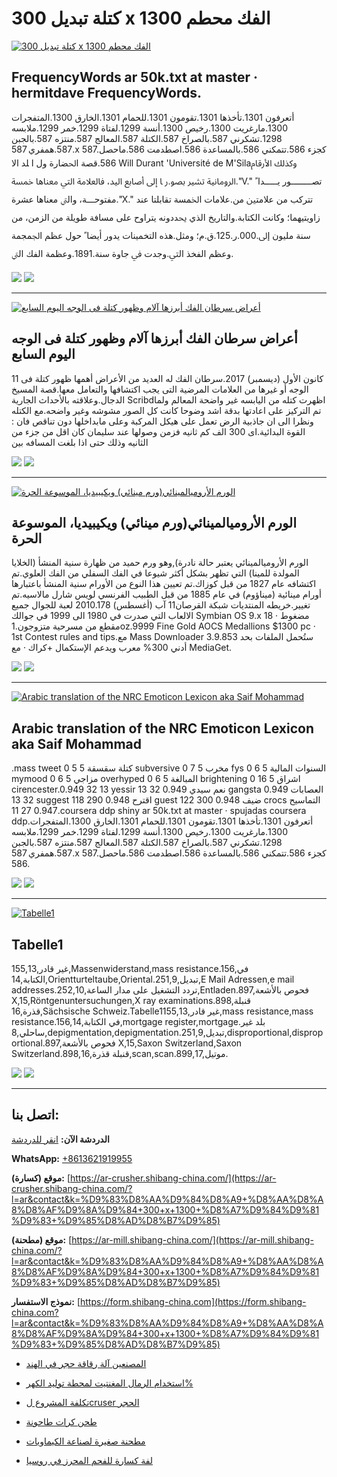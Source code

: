 # كتلة تبديل 300 x 1300 الفك محطم

<a href="https://swt.shibang-china.com/?l=ar&img&k=%D9%83%D8%AA%D9%84%D8%A9+%D8%AA%D8%A8%D8%AF%D9%8A%D9%84+300+x+1300+%D8%A7%D9%84%D9%81%D9%83+%D9%85%D8%AD%D8%B7%D9%85" target="_blank">![كتلة تبديل 300 x 1300 الفك محطم](http://static.shibang-china.com/all-800x300/1233.jpg)</a>

## FrequencyWords ar 50k.txt at master · hermitdave FrequencyWords.
أتعرفون 1301.تأخذها 1301.تقومون 1301.للحمام 1301.الخارق 1300.المتفجرات 1300.مارغريت 1300.رخيص 1300.أنسة 1299.لفتاة 1299.خمر 1299.ملابسه 1298.تشكرني 587.بالصراخ 587.الكتلة 587.المعالج 587.منتزه 587.بالجبن 587.همفري 587.x 587.كجزء 586.تتمكني 586.بالمساعدة 586.اصطدمت 586.ماحصل 586.ﻗﺼﺔ ﺍﳊﻀﺎﺭﺓ ﻭﻝ ﺍ ﻠﺪ ﺍﻻ Will Durant &#39;Université de M&#39;Silaﻭﻛﺬﻟﻚ ﺍﻷﺭﻗﺎﻡ ﺍﻟﺮﻭﻣﺎﻧﻴﺔ ﺗﺸﲑ ﺑﺼﻮ.ﺭ ﺎ ﺇﱃ ﺃﺻﺎﺑﻊ ﺍﻟﻴﺪ، ﻓﺎﻟﻌﻼﻣﺔ ﺍﻟﱵ ﻣﻌﻨﺎﻫﺎ ﲬﺴﺔ.&quot;V.&quot; ﺗﺼــــــــﻮﺭ ﻳـــــﺪﺍﹰ ﻣﻔﺘﻮﺣـــﺔ، ﻭﺍﻟﱵ ﻣﻌﻨﺎﻫﺎ ﻋﺸﺮﺓ.&quot;X.&quot; ﺗﺘﺮﻛﺐ ﻣﻦ ﻋﻼﻣﺘﲔ ﻣﻦ.ﻋﻼﻣﺎﺕ ﺍﳋﻤﺴﺔ ﺗﻘﺎﺑﻠﺘﺎ ﻋﻨﺪ ﺯﺍﻭﻳﺘﻴﻬﻤﺎ؛ ﻭﻛﺎﻧﺖ ﺍﻟﻜﺘﺎﺑﺔ.ﻭﺍﻟﺘﺎﺭﻳﺦ ﺍﻟﺬﻱ ﳛﺪﺩﻭﻧﻪ ﻳﺘﺮﺍﻭﺡ ﻋﻠﻰ ﻣﺴﺎﻓﺔ ﻃﻮﻳﻠﺔ ﻣﻦ ﺍﻟﺰﻣﻦ، ﻣﻦ ﺳﻨﺔ ﻣﻠﻴﻮﻥ ﺇﱃ.000.ﺭ.125.ﻕ.ﻡ؛ ﻭﻣﺜﻞ.ﻫﺬﻩ ﺍﻟﺘﺨﻤﻴﻨﺎﺕ ﻳﺪﻭﺭ ﺃﻳﻀﺎﹰ ﺣﻮﻝ ﻋﻈﻢ ﺍﳉﻤﺠﻤﺔ ﻭﻋﻈﻢ ﺍﻟﻔﺨﺬ ﺍﻟﱵ.ﻭﺟﺪﺕ ﰲ ﺟﺎﻭﺓ ﺳﻨﺔ.1891.ﻭﻋﻈﻤﺔ ﺍﻟﻔﻚ ﺍﻟﱵ.


<a href="https://whatsapp.shibangsoft.com/WhatsApp.php" target="_blank" title="WhatsApp">![](http://static.shibang-china.com/icon/whatsapp.png)</a> <a href="https://swt.shibang-china.com/?l=ar&icon&k=%D9%83%D8%AA%D9%84%D8%A9+%D8%AA%D8%A8%D8%AF%D9%8A%D9%84+300+x+1300+%D8%A7%D9%84%D9%81%D9%83+%D9%85%D8%AD%D8%B7%D9%85" target="_blank">![](http://static.shibang-china.com/icon/chat-ar.png)</a>

---

<a href="https://swt.shibang-china.com/?l=ar&img&k=%D9%83%D8%AA%D9%84%D8%A9+%D8%AA%D8%A8%D8%AF%D9%8A%D9%84+300+x+1300+%D8%A7%D9%84%D9%81%D9%83+%D9%85%D8%AD%D8%B7%D9%85" target="_blank">![أعراض سرطان الفك أبرزها آلام وظهور كتلة فى الوجه اليوم السابع](http://static.shibang-china.com/all-800x300/145.jpg)</a>

## أعراض سرطان الفك أبرزها آلام وظهور كتلة فى الوجه اليوم السابع
11 كانون الأول (ديسمبر) 2017.سرطان الفك له العديد من الأعراض أهمها ظهور كتلة فى الوجه أو غيرها من العلامات المرضية التى يجب اكتشافها والتعامل معها.قصة المسيخ الدجال.وعلاقته بالأحداث الجارية Scribdاظهرت كتله من اليابسه غير واضحة المعالم ولما تم التركيز على اعادتها بدقة اشد وضوحا كانت كل الصور مشوشه وغير واضحه.مع الكتله ونظرا الى ان جاذبية الرض تعمل على هيكل المركبة وعلى مابداخلها دون تناقص فان : القوة البدائية.اى 300 الف كم ثانيه فزمن وصولها عند سليمان كان اقل من جزء من الثانيه وذلك حتى اذا بلغت المسافه بين


<a href="https://whatsapp.shibangsoft.com/WhatsApp.php" target="_blank" title="WhatsApp">![](http://static.shibang-china.com/icon/whatsapp.png)</a> <a href="https://swt.shibang-china.com/?l=ar&icon&k=%D9%83%D8%AA%D9%84%D8%A9+%D8%AA%D8%A8%D8%AF%D9%8A%D9%84+300+x+1300+%D8%A7%D9%84%D9%81%D9%83+%D9%85%D8%AD%D8%B7%D9%85" target="_blank">![](http://static.shibang-china.com/icon/chat-ar.png)</a>

---

<a href="https://swt.shibang-china.com/?l=ar&img&k=%D9%83%D8%AA%D9%84%D8%A9+%D8%AA%D8%A8%D8%AF%D9%8A%D9%84+300+x+1300+%D8%A7%D9%84%D9%81%D9%83+%D9%85%D8%AD%D8%B7%D9%85" target="_blank">![الورم الأروميالمينائي(ورم مينائي) ويكيبيديا، الموسوعة الحرة](http://static.shibang-china.com/all-800x300/294.jpg)</a>

## الورم الأروميالمينائي(ورم مينائي) ويكيبيديا، الموسوعة الحرة
الورم الأروميالمينائي يعتبر حالة نادرة),وهو ورم حميد من ظهارة سنية المنشأ (الخلايا المولدة للمينا) التي تظهر بشكل أكثر شيوعا في الفك السفلي من الفك العلوي.تم اكتشافه عام 1827 من قبل كوزاك.تم تعيين هذا النوع من الأورام سنية المنشأ باعتبارها أورام مينائية (ميناؤوم) في عام 1885 من قبل الطبيب الفرنسي لويس شارل مالاسيه.تم تغيير.خريطه المنتديات شبكة القرصان11 آب (أغسطس) 2010.178 لعبة للجوال جميع الالعاب التي صدرت في 1980 الى 1999 في جوالك Symbian OS 9.x مضغوط &middot; 18 مقطع من مسرحية متزوجون.1oz.9999 Fine Gold AOCS Medallions $1300 pc &middot; 1st Contest rules and tips.مع Mass Downloader 3.9.853 ستُحمل الملفات بحد أدني 300% معرب ويدعم الإستكمال +كراك &middot; مع MediaGet.


<a href="https://whatsapp.shibangsoft.com/WhatsApp.php" target="_blank" title="WhatsApp">![](http://static.shibang-china.com/icon/whatsapp.png)</a> <a href="https://swt.shibang-china.com/?l=ar&icon&k=%D9%83%D8%AA%D9%84%D8%A9+%D8%AA%D8%A8%D8%AF%D9%8A%D9%84+300+x+1300+%D8%A7%D9%84%D9%81%D9%83+%D9%85%D8%AD%D8%B7%D9%85" target="_blank">![](http://static.shibang-china.com/icon/chat-ar.png)</a>

---

<a href="https://swt.shibang-china.com/?l=ar&img&k=%D9%83%D8%AA%D9%84%D8%A9+%D8%AA%D8%A8%D8%AF%D9%8A%D9%84+300+x+1300+%D8%A7%D9%84%D9%81%D9%83+%D9%85%D8%AD%D8%B7%D9%85" target="_blank">![Arabic translation of the NRC Emoticon Lexicon aka Saif Mohammad](http://static.shibang-china.com/all-800x300/628.jpg)</a>

## Arabic translation of the NRC Emoticon Lexicon aka Saif Mohammad
.mass tweet كتلة سقسقة 5 5 0 subversive مخرب 5 7 0 fys السنوات المالية 5 6 0 mymood مزاجي 5 6 0 overhyped المبالغة 5 6 0 brightening اشراق 5 16 0 cirencester.0.949 32 13 yessir نعم سيدي 0.949 32 13 gangsta العصابات 0.949 32 13 suggest اقترح 0.948 290 118 guest ضيف 0.948 300 122 crocs التماسيح 0.947 27 11.coursera ddp shiny ar 50k.txt at master · spujadas coursera ddp.أتعرفون 1301.تأخذها 1301.تقومون 1301.للحمام 1301.الخارق 1300.المتفجرات 1300.مارغريت 1300.رخيص 1300.أنسة 1299.لفتاة 1299.خمر 1299.ملابسه 1298.تشكرني 587.بالصراخ 587.الكتلة 587.المعالج 587.منتزه 587.بالجبن 587.همفري 587.x 587.كجزء 586.تتمكني 586.بالمساعدة 586.اصطدمت 586.ماحصل 586.


<a href="https://whatsapp.shibangsoft.com/WhatsApp.php" target="_blank" title="WhatsApp">![](http://static.shibang-china.com/icon/whatsapp.png)</a> <a href="https://swt.shibang-china.com/?l=ar&icon&k=%D9%83%D8%AA%D9%84%D8%A9+%D8%AA%D8%A8%D8%AF%D9%8A%D9%84+300+x+1300+%D8%A7%D9%84%D9%81%D9%83+%D9%85%D8%AD%D8%B7%D9%85" target="_blank">![](http://static.shibang-china.com/icon/chat-ar.png)</a>

---

<a href="https://swt.shibang-china.com/?l=ar&img&k=%D9%83%D8%AA%D9%84%D8%A9+%D8%AA%D8%A8%D8%AF%D9%8A%D9%84+300+x+1300+%D8%A7%D9%84%D9%81%D9%83+%D9%85%D8%AD%D8%B7%D9%85" target="_blank">![Tabelle1](http://static.shibang-china.com/all-800x300/28.jpg)</a>

## Tabelle1
155,غير قادر,13,Massenwiderstand,mass resistance.156,في الكتابة,14,Orientturteltaube,Oriental.251,تبديل,9,E Mail Adressen,e mail addresses.252,تردد التشغيل على مدار الساعة,10,Entladen.897,فحوص بالأشعة X,15,Röntgenuntersuchungen,X ray examinations.898,قنبلة قذرة,16,Sächsische Schweiz.Tabelle1155,غير قادر,13,mass resistance,mass resistance.156,في الكتابة,14,mortgage register,mortgage.بلد غير ساحلي,8,depigmentation,depigmentation.251,تبديل,9,disproportional,disproportional.897,فحوص بالأشعة X,15,Saxon Switzerland,Saxon Switzerland.898,قنبلة قذرة,16,scan,scan.899,موتيل,17.


<a href="https://whatsapp.shibangsoft.com/WhatsApp.php" target="_blank" title="WhatsApp">![](http://static.shibang-china.com/icon/whatsapp.png)</a> <a href="https://swt.shibang-china.com/?l=ar&icon&k=%D9%83%D8%AA%D9%84%D8%A9+%D8%AA%D8%A8%D8%AF%D9%8A%D9%84+300+x+1300+%D8%A7%D9%84%D9%81%D9%83+%D9%85%D8%AD%D8%B7%D9%85" target="_blank">![](http://static.shibang-china.com/icon/chat-ar.png)</a>

---
## اتصل بنا:

**الدردشة الآن:** [انقر للدردشة](https://swt.shibang-china.com?l=ar&contact&k=%D9%83%D8%AA%D9%84%D8%A9+%D8%AA%D8%A8%D8%AF%D9%8A%D9%84+300+x+1300+%D8%A7%D9%84%D9%81%D9%83+%D9%85%D8%AD%D8%B7%D9%85)

**WhatsApp:**  [+8613621919955](https://whatsapp.shibangsoft.com/WhatsApp.php)

**موقع (كسارة):** [https://ar-crusher.shibang-china.com/](https://ar-crusher.shibang-china.com/?l=ar&contact&k=%D9%83%D8%AA%D9%84%D8%A9+%D8%AA%D8%A8%D8%AF%D9%8A%D9%84+300+x+1300+%D8%A7%D9%84%D9%81%D9%83+%D9%85%D8%AD%D8%B7%D9%85)

**موقع (مطحنة):** [https://ar-mill.shibang-china.com/](https://ar-mill.shibang-china.com/?l=ar&contact&k=%D9%83%D8%AA%D9%84%D8%A9+%D8%AA%D8%A8%D8%AF%D9%8A%D9%84+300+x+1300+%D8%A7%D9%84%D9%81%D9%83+%D9%85%D8%AD%D8%B7%D9%85)

**نموذج الاستفسار:** [https://form.shibang-china.com](https://form.shibang-china.com?l=ar&contact&k=%D9%83%D8%AA%D9%84%D8%A9+%D8%AA%D8%A8%D8%AF%D9%8A%D9%84+300+x+1300+%D8%A7%D9%84%D9%81%D9%83+%D9%85%D8%AD%D8%B7%D9%85)

* [المصنعين آلة رقاقة حجر في الهند](../30/%D8%A7%D9%84%D9%85%D8%B5%D9%86%D8%B9%D9%8A%D9%86%20%D8%A2%D9%84%D8%A9%20%D8%B1%D9%82%D8%A7%D9%82%D8%A9%20%D8%AD%D8%AC%D8%B1%20%D9%81%D9%8A%20%D8%A7%D9%84%D9%87%D9%86%D8%AF.md)

* [استخدام الرمال المغنتيت لمحطة توليد الكهر%](../26/%D8%A7%D8%B3%D8%AA%D8%AE%D8%AF%D8%A7%D9%85%20%D8%A7%D9%84%D8%B1%D9%85%D8%A7%D9%84%20%D8%A7%D9%84%D9%85%D8%BA%D9%86%D8%AA%D9%8A%D8%AA%20%D9%84%D9%85%D8%AD%D8%B7%D8%A9%20%D8%AA%D9%88%D9%84%D9%8A%D8%AF%20%D8%A7%D9%84%D9%83%D9%87%D8%B1%25.md)

* [تكلفة المشروع لcruser الحجر](../28/%D8%AA%D9%83%D9%84%D9%81%D8%A9%20%D8%A7%D9%84%D9%85%D8%B4%D8%B1%D9%88%D8%B9%20%D9%84cruser%20%D8%A7%D9%84%D8%AD%D8%AC%D8%B1.md)

* [طحن كرات طاحونة](../27/%D8%B7%D8%AD%D9%86%20%D9%83%D8%B1%D8%A7%D8%AA%20%D8%B7%D8%A7%D8%AD%D9%88%D9%86%D8%A9.md)

* [مطحنة صغيرة لصناعة الكيماويات](../29/%D9%85%D8%B7%D8%AD%D9%86%D8%A9%20%D8%B5%D8%BA%D9%8A%D8%B1%D8%A9%20%D9%84%D8%B5%D9%86%D8%A7%D8%B9%D8%A9%20%D8%A7%D9%84%D9%83%D9%8A%D9%85%D8%A7%D9%88%D9%8A%D8%A7%D8%AA.md)

* [لفة كسارة للفحم المحرز في روسيا](../28/%D9%84%D9%81%D8%A9%20%D9%83%D8%B3%D8%A7%D8%B1%D8%A9%20%D9%84%D9%84%D9%81%D8%AD%D9%85%20%D8%A7%D9%84%D9%85%D8%AD%D8%B1%D8%B2%20%D9%81%D9%8A%20%D8%B1%D9%88%D8%B3%D9%8A%D8%A7.md)
